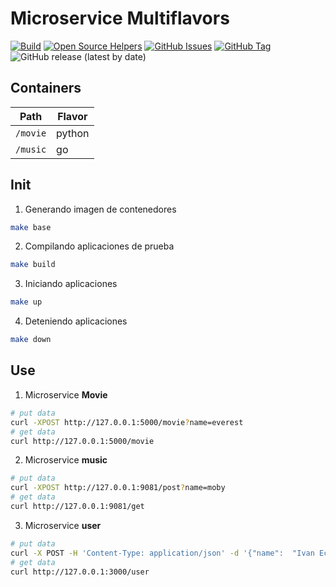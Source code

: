 # Microservice Multiflavors

[![Build](https://github.com/punkerside/microservice-multiflavors/actions/workflows/main.yml/badge.svg?branch=main)](https://github.com/punkerside/microservice-multiflavors/actions/workflows/main.yml)
[![Open Source Helpers](https://www.codetriage.com/punkerside/microservice-multiflavors/badges/users.svg)](https://www.codetriage.com/punkerside/microservice-multiflavors)
[![GitHub Issues](https://img.shields.io/github/issues/punkerside/microservice-multiflavors.svg)](https://github.com/punkerside/microservice-multiflavors/issues)
[![GitHub Tag](https://img.shields.io/github/tag-date/punkerside/microservice-multiflavors.svg?style=plastic)](https://github.com/punkerside/microservice-multiflavors/tags/)
![GitHub release (latest by date)](https://img.shields.io/github/v/release/punkerside/microservice-multiflavors)

## Containers

| Path | Flavor |
|-------------|------|
| `/movie` | python |
| `/music` | go |


## Init

1. Generando imagen de contenedores

```bash
make base
```

2. Compilando aplicaciones de prueba

```bash
make build
```

3. Iniciando aplicaciones

```bash
make up
```

4. Deteniendo aplicaciones

```bash
make down
```

## Use



1. Microservice **Movie**

```bash
# put data
curl -XPOST http://127.0.0.1:5000/movie?name=everest
# get data
curl http://127.0.0.1:5000/movie
```

2. Microservice **music**

```bash
# put data
curl -XPOST http://127.0.0.1:9081/post?name=moby
# get data
curl http://127.0.0.1:9081/get
```

3. Microservice **user**

```bash
# put data
curl -X POST -H 'Content-Type: application/json' -d '{"name":  "Ivan Echegaray Avendaño", "email": "my@mail.com"}' http://127.0.0.1:3000/user
# get data
curl http://127.0.0.1:3000/user
```